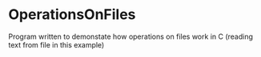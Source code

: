 # OperationsOnFiles
Program written to demonstate how operations on files work in C (reading text from file in this example)
